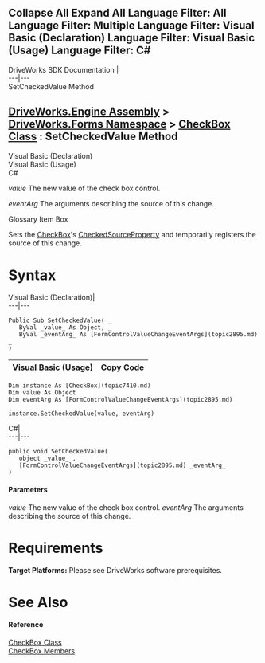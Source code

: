        

 Collapse All Expand All  Language Filter: All  Language Filter: Multiple  Language Filter: Visual Basic (Declaration) Language Filter: Visual Basic (Usage) Language Filter: C#  
---  
DriveWorks SDK Documentation  |   
---|---  
SetCheckedValue Method   
  
[DriveWorks.Engine Assembly](topic2156.md) > [DriveWorks.Forms Namespace](topic7266.md) > [CheckBox Class](topic7410.md) : SetCheckedValue Method  
---  
  
Visual Basic (Declaration)    
Visual Basic (Usage)    
C# 

_value_
    The new value of the check box control.

_eventArg_
    The arguments describing the source of this change.

Glossary Item Box

Sets the [CheckBox](topic7410.md)'s [CheckedSourceProperty](topic7459.md) and temporarily registers the source of this change. 

# Syntax

Visual Basic (Declaration)|   
---|---  
      
    
    Public Sub SetCheckedValue( _
       ByVal _value_ As Object, _
       ByVal _eventArg_ As [FormControlValueChangeEventArgs](topic2895.md) _
    )   
  
Visual Basic (Usage)| Copy Code  
---|---  
      
    
    Dim instance As [CheckBox](topic7410.md)
    Dim value As Object
    Dim eventArg As [FormControlValueChangeEventArgs](topic2895.md)
     
    instance.SetCheckedValue(value, eventArg)  
  
C#|   
---|---  
      
    
    public void SetCheckedValue( 
       object _value_ ,
       [FormControlValueChangeEventArgs](topic2895.md) _eventArg_
    )  
  
#### Parameters

 _value_
    The new value of the check box control.
_eventArg_
    The arguments describing the source of this change.

# Requirements

**Target Platforms:** Please see DriveWorks software prerequisites.

# See Also

#### Reference

[CheckBox Class](topic7410.md)   
[CheckBox Members](topic7411.md)


